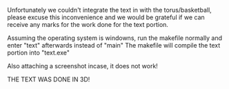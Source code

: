 
Unfortunately we couldn't integrate the text in with the torus/basketball,
please excuse this inconvenience and we would be grateful if we can receive any marks
for the work done for the text portion.

Assuming the operating system is windowns, 
run the makefile normally and enter "text" afterwards instead of "main"
The makefile will compile the text portion into "text.exe"

Also attaching a screenshot incase, it does not work!

THE TEXT WAS DONE IN 3D!
